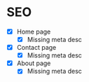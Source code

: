 # SEO
- [x] Home page
  - [x] Missing meta desc

- [x] Contact page
  - [x] Missing meta desc

- [x] About page
  - [x] Missing meta desc
